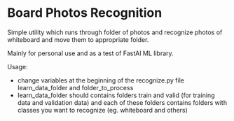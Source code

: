 # Board Photos Recognition
Simple utility which runs through folder of photos and recognize photos of whiteboard and move them to appropriate folder.

Mainly for personal use and as a test of FastAI ML library.

Usage:
- change variables at the beginning of the recognize.py file learn_data_folder and folder_to_process
- learn_data_folder should contains folders train and valid (for training data and validation data) and each of these folders contains folders with classes you want to recognize (eg. whiteboard and others)
